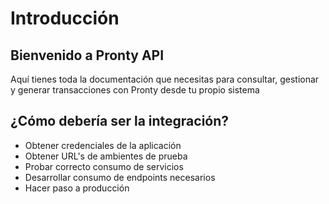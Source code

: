 # Introducción

## Bienvenido a Pronty API

Aquí tienes toda la documentación que necesitas para consultar, gestionar y generar transacciones con Pronty desde tu propio sistema

## ¿Cómo debería ser la integración?&#x20;

* Obtener credenciales de la aplicación
* Obtener URL's de ambientes de prueba
* Probar correcto consumo de servicios
* Desarrollar consumo de endpoints necesarios
* Hacer paso a producción



